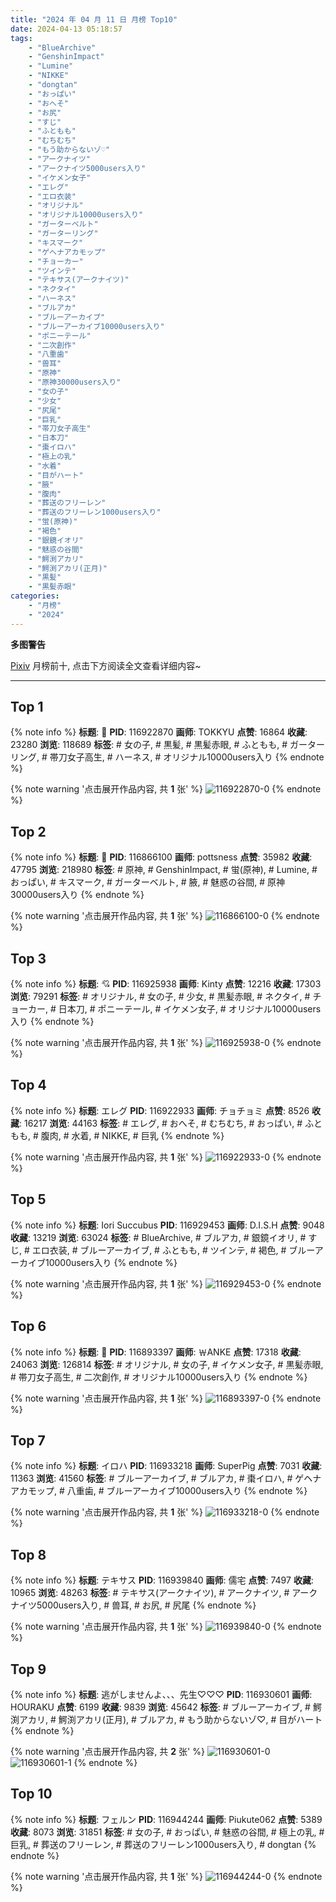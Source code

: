 ```yaml
---
title: "2024 年 04 月 11 日 月榜 Top10"
date: 2024-04-13 05:18:57
tags:
    - "BlueArchive"
    - "GenshinImpact"
    - "Lumine"
    - "NIKKE"
    - "dongtan"
    - "おっぱい"
    - "おへそ"
    - "お尻"
    - "すじ"
    - "ふともも"
    - "むちむち"
    - "もう助からないゾ♡"
    - "アークナイツ"
    - "アークナイツ5000users入り"
    - "イケメン女子"
    - "エレグ"
    - "エロ衣装"
    - "オリジナル"
    - "オリジナル10000users入り"
    - "ガーターベルト"
    - "ガーターリング"
    - "キスマーク"
    - "ゲヘナアカモップ"
    - "チョーカー"
    - "ツインテ"
    - "テキサス(アークナイツ)"
    - "ネクタイ"
    - "ハーネス"
    - "ブルアカ"
    - "ブルーアーカイブ"
    - "ブルーアーカイブ10000users入り"
    - "ポニーテール"
    - "二次創作"
    - "八重歯"
    - "兽耳"
    - "原神"
    - "原神30000users入り"
    - "女の子"
    - "少女"
    - "尻尾"
    - "巨乳"
    - "帯刀女子高生"
    - "日本刀"
    - "棗イロハ"
    - "極上の乳"
    - "水着"
    - "目がハート"
    - "腋"
    - "腹肉"
    - "葬送のフリーレン"
    - "葬送のフリーレン1000users入り"
    - "蛍(原神)"
    - "褐色"
    - "銀鏡イオリ"
    - "魅惑の谷間"
    - "鰐渕アカリ"
    - "鰐渕アカリ(正月)"
    - "黒髪"
    - "黒髪赤眼"
categories:
    - "月榜"
    - "2024"
---
```


<i class="fa fa-triangle-exclamation"></i>**多图警告**<i class="fa fa-triangle-exclamation"></i>

[Pixiv](https://www.pixiv.net/) 月榜前十, 点击下方阅读全文查看详细内容~

<!-- more -->

---

## Top 1

{% note info %}
**标题**: 🖤
**PID**: 116922870 **画师**: TOKKYU
**点赞**: 16864 **收藏**: 23280 **浏览**: 118689
**标签**: # 女の子, # 黒髪, # 黒髪赤眼, # ふともも, # ガーターリング, # 帯刀女子高生, # ハーネス, # オリジナル10000users入り
{% endnote %}

{% note warning '点击展开作品内容, 共 **1** 张' %}
![116922870-0](https://i.pixiv.re/img-original/img/2024/03/15/00/00/25/116922870_p0.jpg)
{% endnote %}

## Top 2

{% note info %}
**标题**: 💋
**PID**: 116866100 **画师**: pottsness
**点赞**: 35982 **收藏**: 47795 **浏览**: 218980
**标签**: # 原神, # GenshinImpact, # 蛍(原神), # Lumine, # おっぱい, # キスマーク, # ガーターベルト, # 腋, # 魅惑の谷間, # 原神30000users入り
{% endnote %}

{% note warning '点击展开作品内容, 共 **1** 张' %}
![116866100-0](https://i.pixiv.re/img-original/img/2024/03/13/00/00/32/116866100_p0.jpg)
{% endnote %}

## Top 3

{% note info %}
**标题**: 💘
**PID**: 116925938 **画师**: Kinty
**点赞**: 12216 **收藏**: 17303 **浏览**: 79291
**标签**: # オリジナル, # 女の子, # 少女, # 黒髪赤眼, # ネクタイ, # チョーカー, # 日本刀, # ポニーテール, # イケメン女子, # オリジナル10000users入り
{% endnote %}

{% note warning '点击展开作品内容, 共 **1** 张' %}
![116925938-0](https://i.pixiv.re/img-original/img/2024/03/15/01/34/10/116925938_p0.png)
{% endnote %}

## Top 4

{% note info %}
**标题**: エレグ
**PID**: 116922933 **画师**: チョチョミ
**点赞**: 8526 **收藏**: 16217 **浏览**: 44163
**标签**: # エレグ, # おへそ, # むちむち, # おっぱい, # ふともも, # 腹肉, # 水着, # NIKKE, # 巨乳
{% endnote %}

{% note warning '点击展开作品内容, 共 **1** 张' %}
![116922933-0](https://i.pixiv.re/img-original/img/2024/03/15/00/00/37/116922933_p0.png)
{% endnote %}

## Top 5

{% note info %}
**标题**: Iori Succubus
**PID**: 116929453 **画师**: D.I.S.H
**点赞**: 9048 **收藏**: 13219 **浏览**: 63024
**标签**: # BlueArchive, # ブルアカ, # 銀鏡イオリ, # すじ, # エロ衣装, # ブルーアーカイブ, # ふともも, # ツインテ, # 褐色, # ブルーアーカイブ10000users入り
{% endnote %}

{% note warning '点击展开作品内容, 共 **1** 张' %}
![116929453-0](https://i.pixiv.re/img-original/img/2024/03/15/06/20/13/116929453_p0.jpg)
{% endnote %}

## Top 6

{% note info %}
**标题**: 🖤
**PID**: 116893397 **画师**: ￦ANKE
**点赞**: 17318 **收藏**: 24063 **浏览**: 126814
**标签**: # オリジナル, # 女の子, # イケメン女子, # 黒髪赤眼, # 帯刀女子高生, # 二次創作, # オリジナル10000users入り
{% endnote %}

{% note warning '点击展开作品内容, 共 **1** 张' %}
![116893397-0](https://i.pixiv.re/img-original/img/2024/03/14/00/00/26/116893397_p0.jpg)
{% endnote %}

## Top 7

{% note info %}
**标题**: イロハ
**PID**: 116933218 **画师**: SuperPig
**点赞**: 7031 **收藏**: 11363 **浏览**: 41560
**标签**: # ブルーアーカイブ, # ブルアカ, # 棗イロハ, # ゲヘナアカモップ, # 八重歯, # ブルーアーカイブ10000users入り
{% endnote %}

{% note warning '点击展开作品内容, 共 **1** 张' %}
![116933218-0](https://i.pixiv.re/img-original/img/2024/04/12/00/04/37/116933218_p0.png)
{% endnote %}

## Top 8

{% note info %}
**标题**: テキサス
**PID**: 116939840 **画师**: 儒宅
**点赞**: 7497 **收藏**: 10965 **浏览**: 48263
**标签**: # テキサス(アークナイツ), # アークナイツ, # アークナイツ5000users入り, # 兽耳, # お尻, # 尻尾
{% endnote %}

{% note warning '点击展开作品内容, 共 **1** 张' %}
![116939840-0](https://i.pixiv.re/img-original/img/2024/03/15/18/00/10/116939840_p0.jpg)
{% endnote %}

## Top 9

{% note info %}
**标题**: 逃がしませんよ、、、先生♡♡♡
**PID**: 116930601 **画师**: HOURAKU
**点赞**: 6199 **收藏**: 9839 **浏览**: 45642
**标签**: # ブルーアーカイブ, # 鰐渕アカリ, # 鰐渕アカリ(正月), # ブルアカ, # もう助からないゾ♡, # 目がハート
{% endnote %}

{% note warning '点击展开作品内容, 共 **2** 张' %}
![116930601-0](https://i.pixiv.re/img-original/img/2024/03/15/08/00/07/116930601_p0.jpg)
![116930601-1](https://i.pixiv.re/img-original/img/2024/03/15/08/00/07/116930601_p1.jpg)
{% endnote %}

## Top 10

{% note info %}
**标题**: フェルン
**PID**: 116944244 **画师**: Piukute062
**点赞**: 5389 **收藏**: 8073 **浏览**: 31851
**标签**: # 女の子, # おっぱい, # 魅惑の谷間, # 極上の乳, # 巨乳, # 葬送のフリーレン, # 葬送のフリーレン1000users入り, # dongtan
{% endnote %}

{% note warning '点击展开作品内容, 共 **1** 张' %}
![116944244-0](https://i.pixiv.re/img-original/img/2024/03/15/20/30/05/116944244_p0.jpg)
{% endnote %}
